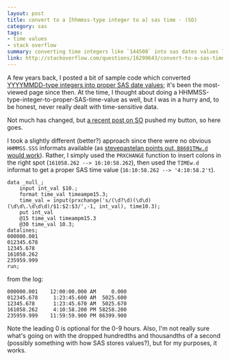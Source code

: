 ```yaml
---
layout: post
title: convert to a [hhmmss-type integer to a] sas time - (SO)
category: sas
tags:
- time values
- stack overflow
summary: converting time integers like `144500` into sas dates values like `2:45:00`.
link: http://stackoverflow.com/questions/16299643/convert-to-a-sas-time
---
```


A few years back, I posted a bit of sample code which converted [YYYYMMDD-type integers into proper SAS date values](/sas/converting-yyyymmdd/); it's been the most-viewed page since then. At the time, I thought about doing a HHMMSS-type-integer-to-proper-SAS-time-value as well, but I was in a hurry and, to be honest, never really dealt with time-sensitive data.

<!--more-->

Not much has changed, but [a recent post on SO](http://stackoverflow.com/questions/16299643/convert-to-a-sas-time) pushed my button, so here goes.

I took a slightly different (better?) approach since there were no obvious `HHMMSS.SSS` informats available (as [stevepastelan points out, `B8601TMw.d` would work](http://stackoverflow.com/a/16302507/142229)). Rather, I simply used the `PRXCHANGE` function to insert colons in the right spot (`161058.262 --> 16:10:58.262`), then used the `TIMEw.d` informat to get a proper SAS time value (`16:10:58.262 --> '4:10:58.2't`).

    data _null_;
        input int_val $10.;
        format time_val timeampm15.3;
        time_val = input(prxchange('s/(\d?\d)(\d\d)(\d\d\.\d\d\d)/$1:$2:$3/',-1, int_val), time10.3);
        put int_val
        @15 time_val timeampm15.3
        @30 time_val 10.3;
    datalines;
    000000.001
    012345.678
    12345.678
    161058.262
    235959.999
    run;
    
from the log:

    000000.001    12:00:00.000 AM     0.000
    012345.678     1:23:45.600 AM  5025.600
    12345.678      1:23:45.670 AM  5025.670
    161058.262     4:10:58.200 PM 58258.200
    235959.999    11:59:59.900 PM 86399.900

Note the leading 0 is optional for the 0-9 hours. Also, I'm not really sure what's going on with the dropped hundredths and thousandths of a second (possibly something with how SAS stores values?), but for my purposes, it works.